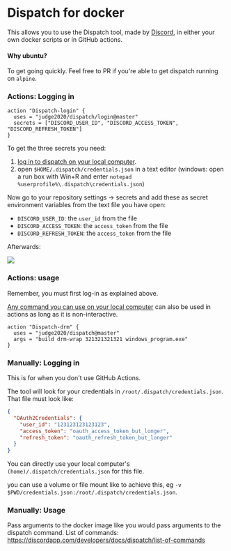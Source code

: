 # Dispatch for docker

This allows you to use the Dispatch tool, made by [Discord](https://discordapp.com), in either your own docker scripts or in GitHub actions.

#### Why ubuntu?

To get going quickly. Feel free to PR if you're able to get dispatch running on `alpine`.

### Actions: Logging in

```
action "Dispatch-login" {
  uses = "judge2020/dispatch/login@master"
  secrets = ["DISCORD_USER_ID", "DISCORD_ACCESS_TOKEN", "DISCORD_REFRESH_TOKEN"]
}
```

To get the three secrets you need:

1. [log in to dispatch on your local computer](https://discordapp.com/developers/docs/dispatch/branches-and-builds#getting-set-up).
2. open `$HOME/.dispatch/credentials.json` in a text editor (windows: open a run box with Win+R and enter `notepad %userprofile%\.dispatch\credentials.json`)

Now go to your repository settings -> secrets and add these as secret environment variables from the text file you have open:

* `DISCORD_USER_ID`: the `user_id` from the file
* `DISCORD_ACCESS_TOKEN`: the `access_token` from the file
* `DISCORD_REFRESH_TOKEN`: the `access_token` from the file

Afterwards:

![](https://i.judge.sh/Sombra/M4cWMjrw.png)

### Actions: usage

Remember, you must first log-in as explained above.

[Any command you can use on your local computer](https://discordapp.com/developers/docs/dispatch/list-of-commands) can also be used in actions as long as it is non-interactive.

```
action "Dispatch-drm" {
  uses = "judge2020/dispatch@master"
  args = "build drm-wrap 321321321321 windows_program.exe"
}
```

### Manually: Logging in

This is for when you don't use GitHub Actions.

The tool will look for your credentials in `/root/.dispatch/credentials.json`. That file must look like:

```json
{
  "OAuth2Credentials": {
    "user_id": "123123123123123",
    "access_token": "oauth_access_token_but_longer",
    "refresh_token": "oauth_refresh_token_but_longer"
  }
}
```

You can directly use your local computer's `(home)/.dispatch/credentials.json` for this file.

you can use a volume or file mount like to achieve this, eg `-v $PWD/credentials.json:/root/.dispatch/credentials.json`.


### Manually: Usage

Pass arguments to the docker image like you would pass arguments to the dispatch command. List of commands: https://discordapp.com/developers/docs/dispatch/list-of-commands
